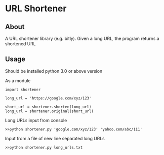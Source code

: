 # URL Shortener
## About
A URL shortener library (e.g. bitly). Given a long URL, the program returns a shortened URL
## Usage
Should be installed python 3.0 or above version

As a module 
```
import shortener

long_url = 'https://google.com/xyz/123'

short_url = shortener.shorten(long_url)
long_url = shortener.original(short_url)

```
Long URLs input from console
```
>>python shortener.py 'google.com/xyz/123' 'yahoo.com/abc/111'

```
Input from a file of new line separated long URLs
```
>>python shortener.py long_urls.txt

```